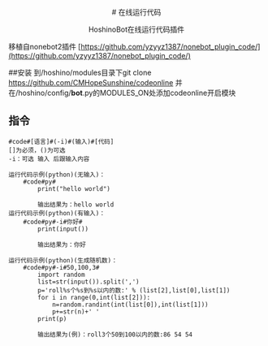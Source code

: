 <div align="center">
# 在线运行代码

HoshinoBot在线运行代码插件
</div>

移植自nonebot2插件 [https://github.com/yzyyz1387/nonebot_plugin_code/](https://github.com/yzyyz1387/nonebot_plugin_code/)

##安装
到/hoshino/modules目录下git clone https://github.com/CMHopeSunshine/codeonline
并在/hoshino/config/__bot__.py的MODULES_ON处添加codeonline开启模块

## 指令
```
#code#[语言]#(-i)#(输入)#[代码]
[]为必须，()为可选
-i：可选 输入 后跟输入内容

运行代码示例(python)(无输入)：
    #code#py#
        print("hello world")
        
        输出结果为：hello world
运行代码示例(python)(有输入)：
    #code#py#-i#你好#
        print(input())
        
        输出结果为：你好
        
运行代码示例(python)(生成随机数)：
    #code#py#-i#50,100,3#
        import random
        list=str(input()).split(',')
        p='roll%s个%s到%s以内的数:' % (list[2],list[0],list[1])
        for i in range(0,int(list[2])):
            n=random.randint(int(list[0]),int(list[1]))
            p+=str(n)+' '
        print(p)
        
        输出结果为(例)：roll3个50到100以内的数:86 54 54 
        
```
